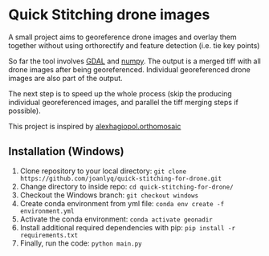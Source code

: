 # Quick Stitching drone images
A small project aims to georeference drone images and overlay them together without using orthorectify and feature detection (i.e. tie key points)

So far the tool involves [GDAL](https://gdal.org/) and [numpy](https://numpy.org/). The output is a merged tiff with all drone images after being georeferenced. Individual georeferenced drone images are also part of the output.

The next step is to speed up the whole process (skip the producing individual georeferenced images, and parallel the tiff merging steps if possible).  

This project is inspired by [alexhagiopol.orthomosaic](https://github.com/alexhagiopol/orthomosaic)

## Installation (Windows)
1. Clone repository to your local directory: `git clone https://github.com/joanlyq/quick-stitching-for-drone.git`
3. Change directory to inside repo: `cd quick-stitching-for-drone/`
2. Checkout the Windows branch: `git checkout windows`
4. Create conda environment from yml file: `conda env create -f environment.yml`
5. Activate the conda environment: `conda activate geonadir`
6. Install additional required dependencies with pip: `pip install -r requirements.txt`
7. Finally, run the code: `python main.py`